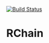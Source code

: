 [![Build Status](https://travis-ci.org/rchain/rchain.svg?branch=dev)](https://travis-ci.org/rchain/rchain)

# RChain
